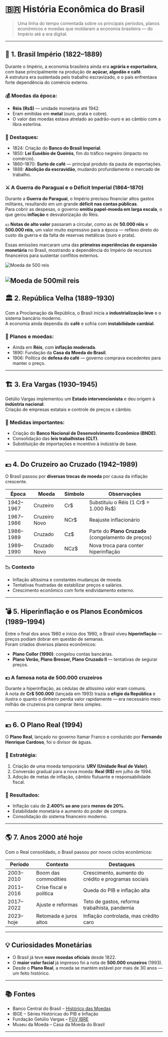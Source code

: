 # 🇧🇷 História Econômica do Brasil

> Uma linha do tempo comentada sobre os principais períodos, planos econômicos e moedas que moldaram a economia brasileira — do Império até a era digital.

---

## 👑 1. Brasil Império (1822–1889)

Durante o Império, a economia brasileira ainda era **agrária e exportadora**, com base principalmente na produção de **açúcar, algodão e café**.  
A estrutura era sustentada pelo trabalho escravizado, e o país enfrentava forte dependência do comércio externo.

### 💰 Moedas da época:
- **Réis (Rs$)** — unidade monetária até 1942.  
- Eram emitidas em **metal** (ouro, prata e cobre).  
- O valor das moedas estava atrelado ao padrão-ouro e ao câmbio com a libra esterlina.

### 🧾 Destaques:
- 1824: Criação do **Banco do Brasil Imperial**.  
- 1850: **Lei Eusébio de Queirós**, fim do tráfico negreiro (impacto no comércio).  
- 1860–1870: **Surto de café** — principal produto da pauta de exportações.  
- 1888: **Abolição da escravidão**, mudando profundamente o mercado de trabalho.  

### ⚔️ A Guerra do Paraguai e o Déficit Imperial (1864–1870)

Durante a **Guerra do Paraguai**, o Império precisou financiar altos gastos militares, resultando em um grande **déficit nas contas públicas**.  
Para cobrir as despesas, o governo **emitiu papel-moeda em larga escala**, o que gerou **inflação** e desvalorização do Réis.

💵 **Notas de alto valor** passaram a circular, como as de **50.000 réis** e **500.000 réis**, um valor muito expressivo para a época — reflexo direto do custo da guerra e da falta de reservas metálicas (ouro e prata).  

Essas emissões marcaram uma das **primeiras experiências de expansão monetária** no Brasil, mostrando a dependência do Império de recursos financeiros para sustentar conflitos externos.

![Moeda de 500 reis](https://upload.wikimedia.org/wikipedia/commons/9/98/Papel-moeda_-_500_r%C3%A9is.jpg)

![Moeda de 500mil reis](https://upload.wikimedia.org/wikipedia/commons/f/f2/Brazil_500_Mil_Reis_Banknote_of_1931.jpg)
---

## 🏛️ 2. República Velha (1889–1930)

Com a Proclamação da República, o Brasil inicia a **industrialização leve** e o sistema bancário moderno.  
A economia ainda dependia do **café** e sofria com **instabilidade cambial**.

### 💸 Planos e moedas:
- Ainda em **Réis**, com **inflação moderada**.  
- 1890: Fundação da **Casa da Moeda do Brasil**.  
- 1906: Política de **defesa do café** — governo comprava excedentes para manter o preço.

---

## 🏗️ 3. Era Vargas (1930–1945)

Getúlio Vargas implementou um **Estado intervencionista** e deu origem à **indústria nacional**.  
Criação de empresas estatais e controle de preços e câmbio.

### 🧾 Medidas importantes:
- Criação do **Banco Nacional de Desenvolvimento Econômico (BNDE)**.  
- Consolidação das **leis trabalhistas (CLT)**.  
- Substituição de importações e incentivo à indústria de base.

---

## 💵 4. Do Cruzeiro ao Cruzado (1942–1989)

O Brasil passou por **diversas trocas de moeda** por causa da inflação crescente.

| Época | Moeda | Símbolo | Observações |
|--------|--------|----------|--------------|
| 1942–1967 | Cruzeiro | Cr$ | Substituiu o Réis (1 Cr$ = 1.000 Rs$) |
| 1967–1986 | Cruzeiro Novo | NCr$ | Reajuste inflacionário |
| 1986–1989 | Cruzado | Cz$ | Parte do **Plano Cruzado** (congelamento de preços) |
| 1989–1990 | Cruzado Novo | NCz$ | Nova troca para conter hiperinflação |

### 📉 Contexto
- Inflação altíssima e constantes mudanças de moeda.  
- Tentativas frustradas de estabilizar preços e salários.  
- Crescimento econômico com forte endividamento externo.

---

## 💣 5. Hiperinflação e os Planos Econômicos (1989–1994)

Entre o final dos anos 1980 e início dos 1990, o Brasil viveu **hiperinflação** — preços podiam dobrar em questão de semanas.  
Foram criados diversos planos econômicos:

- **Plano Collor (1990)**: congelou contas bancárias.  
- **Plano Verão, Plano Bresser, Plano Cruzado II** — tentativas de segurar preços.  

### 💵 A famosa nota de **500.000 cruzeiros**
Durante a hiperinflação, as cédulas de altíssimo valor eram comuns.  
A nota de **Cr$ 500.000** (lançada em 1993) trazia a **efígie da República** e ilustra o quanto o dinheiro perdia valor rapidamente — era necessário meio milhão de cruzeiros pra comprar itens simples.

---

## 💶 6. O Plano Real (1994)

O **Plano Real**, lançado no governo Itamar Franco e conduzido por **Fernando Henrique Cardoso**, foi o divisor de águas.

### 📌 Estratégia:
1. Criação de uma moeda temporária: **URV (Unidade Real de Valor)**.  
2. Conversão gradual para a nova moeda: **Real (R$)** em julho de 1994.  
3. Adoção de metas de inflação, câmbio flutuante e responsabilidade fiscal.

### 🧩 Resultados:
- Inflação caiu de **2.400% ao ano** para **menos de 20%**.  
- Estabilidade monetária e aumento do poder de compra.  
- Consolidação do sistema financeiro moderno.

---

## 🌎 7. Anos 2000 até hoje

Com o Real consolidado, o Brasil passou por novos ciclos econômicos:

| Período | Contexto | Destaques |
|----------|-----------|-----------|
| 2003–2010 | Boom das commodities | Crescimento, aumento do crédito e programas sociais |
| 2011–2016 | Crise fiscal e política | Queda do PIB e inflação alta |
| 2017–2022 | Ajuste e reformas | Teto de gastos, reforma trabalhista, pandemia |
| 2023–hoje | Retomada e juros altos | Inflação controlada, mas crédito caro |

---

## 💡 Curiosidades Monetárias

- O Brasil já teve **nove moedas oficiais** desde 1822.  
- O **maior valor facial** já impresso foi a nota de **500.000 cruzeiros** (1993).  
- Desde o **Plano Real**, a moeda se mantém estável por mais de 30 anos — um feito histórico.

---

## 📚 Fontes

- Banco Central do Brasil – [Histórico das Moedas](https://www.bcb.gov.br)
- IBGE – Séries Históricas do PIB e Inflação
- Fundação Getúlio Vargas – [FGV IBRE](https://portalibre.fgv.br)
- Museu da Moeda – Casa da Moeda do Brasil

---
